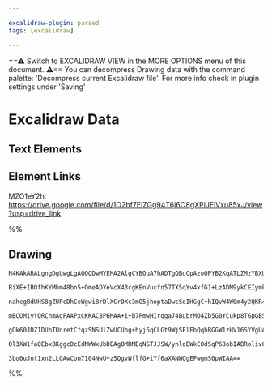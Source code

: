 ```yaml
---

excalidraw-plugin: parsed
tags: [excalidraw]

---
```

==⚠  Switch to EXCALIDRAW VIEW in the MORE OPTIONS menu of this document. ⚠== You can decompress Drawing data with the command palette: 'Decompress current Excalidraw file'. For more info check in plugin settings under 'Saving'



# Excalidraw Data

## Text Elements
## Element Links
MZO1eY2h: https://drive.google.com/file/d/1O2bf7ElZGg94T6j6O8gXPiJFlVxu85xJ/view?usp=drive_link

%%
## Drawing
```compressed-json
N4KAkARALgngDgUwgLgAQQQDwMYEMA2AlgCYBOuA7hADTgQBuCpAzoQPYB2KqATLZMzYBXUtiRoIACyhQ4zZAHoFAc0JRJQgEYA6bGwC2CgF7N6hbEcK4OCtptbErHALRY8RMpWdx8Q1TdIEfARcZgRmBShcZQUebQBGeISaOiCEfQQOKGZuAG1wMFAwYogSbggAWQAtAHl4hABNHkkU4shYRHL0zQRiYlxNYNaSzG5nAA4eABZtKamAdgBWHnGA

BiXE+IBOfhKYMbm48bn5+OmeADYeVcX43cgKEnVucfn57TX5qYv4xfG1+LzADM9ykCEIymk3HiQMWM1W4yBqwWUx4Zx4QPmoOsyiGaFWoOYUFIbAA1ggAMJsfBsUjlADE9SZSFBmlw2FJyhJQg4xCpNLpEmJ1mYcFwgSyw0gADNCPh8ABlWB49CCDxSiBEknkgDqTxaaD4BQExLJCCVMBVmupZVB3MhHHCOTQd2NEDYYuwan2LtWBLdXOEcAAksR

nahcgBdUHS8gZUPcDhCeWgwi8rDlXCrDXc3mO5jhoptaDwcSoIHGgC+hIQvW4W0m4y2QKR41BjBY7C4aG+/uLHdYnAAcpwxNDLos3kCtqdU8wACJpKB1tDSghhVnCXkAUWCGSy4ajoKEcH6y+I0KW43iFymQMmQLmoKIHFJ5WksnkSjIhEY2mUbBsLiCC6AYCiysECjEAo8Q1DwmjSvMu5VAA4soWxTAAKhcABWFw1OMygABoAAqEAAUgAYvgABq

mBCOMiyYORChmAgFAAPxCKKAC8P6MAA+i+b7PmwHIrqga74BubrMO4Zb5G0YCukp8TGpGBSVuA0Z0LgcBwEquDLtwRbQJI6RlhARCQlAwwMIQ7EAELspyuZ8tStIMtK3k+XZ2AiBKUDBsu+hKtqlIeYK6CMggzJ+QFmRBSFzkcoGPLuQK5TChworiol8WkIFwXpJRcqKsqllqraBQQP5hWJcVoWmrq+rcEaJR1UVIVhWaFpWlVF67LVCVZI1ABKw

gOk60JDZ1DUhTUnretCfqzSNSUlZwUCUbg+hyj6qCLGt9WjSFlFbQqhBGGW1zHV16SYVgUAAILWd26DBNKtl3fN6SGaQL2FWwFDmbgF5oEmKY1XNp3pNuvLPUDIMhOD6DiiSVA/bD+iIxjmGluUbl2XJJLykRLyLIsszzFsyKLLCzY8H8Q0k9S+ANNwFyvNoyLzDwWyLFzNNMyCNVGIB+gmW69AEEIZarNoFxIlMqwXJpWMbfoE3pfm4YQETQ1ci

Ql3XW1faQEbxBKggcDcEdNWWxUbDEAg8MDMEqNSTJJSW/ynloEWkCOdSqP68obIABRolivCAtQscxwriwAJQamNCDKMm4qE+HuBR0i8cYgSvAF6gSep+r0PrT15KLVAXbhpD+BDbGu0IOn6akGmyhS8WmTuxJxJy6C2BELbaBDwgoIcG33CT6CwhQC+ZaT5XJR2DhCDYNkCoz3ATsu27gwSV7U81ey9eMJhgH4L3JQdJVaTb12Gr+USBj450EPJs

3bo0uJnt1xn2LLGAwCon7104NwU+z5QgvWflfG+iYf6aXANWOgEFwgmS0pWIAA==
```
%%